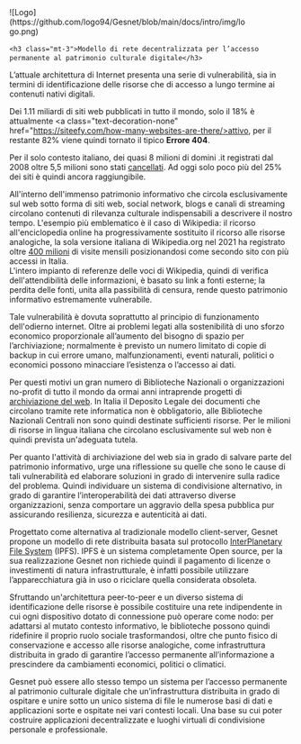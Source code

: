 <div class="row text-center">
    <div class="card border-0 justify-content-center my-4" style="background-color: transparent; width: 30em;">
        ![Logo](https://github.com/logo94/Gesnet/blob/main/docs/intro/img/logo.png)
    </div>
    
    <h3 class="mt-3">Modello di rete decentralizzata per l’accesso permanente al patrimonio culturale digitale</h3>
</div>
    
L’attuale architettura di Internet presenta una serie di vulnerabilità, sia in termini di identificazione delle risorse che di accesso a lungo termine ai contenuti nativi digitali. 


Dei 1.11 miliardi di siti web pubblicati in tutto il mondo, solo il 18% è attualmente <a class="text-decoration-none" href="https://siteefy.com/how-many-websites-are-there/>attivo</a>, per il restante 82% viene quindi tornato il tipico <b>Errore 404</b>. 


Per il solo contesto italiano, dei quasi 8 milioni di domini .it registrati dal 2008 oltre 5,5 milioni sono stati [cancellati](https://stats.nic.it/domain/delete). Ad oggi solo poco più del 25% dei siti è quindi ancora raggiungibile.


All'interno dell'immenso patrimonio informativo che circola esclusivamente sul web sotto forma di siti web, social network, blogs e canali di streaming circolano contenuti di rilevanza culturale indispensabili a descrivere il nostro tempo. 
L'esempio più emblematico è il caso di Wikipedia: il ricorso all'enciclopedia online ha progressivamente sostituito il ricorso alle risorse analogiche, la sola versione italiana di Wikipedia.org nel 2021 ha registrato oltre [400 milioni](https://web.archive.org/web/20210921111548/https://www.service-lab.com/classifica-dei-siti-web-piu-visitati-in-italia-2021-top-10/) di visite mensili posizionandosi come secondo sito con più accessi in Italia.  
L'intero impianto di referenze delle voci di Wikipedia, quindi di verifica dell'attendibilità delle informazioni, è basato su link a fonti esterne; la perdita delle fonti, unita alla passibilità di censura, rende questo patrimonio informativo estremamente vulnerabile.  


Tale vulnerabilità è dovuta soprattutto al principio di funzionamento dell'odierno internet.
Oltre ai problemi legati alla sostenibilità di uno sforzo economico proporzionale all’aumento del bisogno di spazio per l’archiviazione; normalmente è previsto un numero limitato di copie di backup in cui errore umano, malfunzionamenti, eventi naturali, politici o economici possono minacciare l’esistenza o l’accesso ai dati. 


Per questi motivi un gran numero di Biblioteche Nazionali o organizzazioni no-profit di tutto il mondo da ormai anni intraprende progetti di [archiviazione del web](https://en.wikipedia.org/wiki/List_of_Web_archiving_initiatives). In Italia il Deposito Legale dei documenti che circolano tramite rete informatica non è obbligatorio, alle Biblioteche Nazionali Centrali non sono quindi destinate sufficienti risorse.
Per le milioni di risorse in lingua italiana che circolano esclusivamente sul web non è quindi prevista un'adeguata tutela.


Per quanto l'attività di archiviazione del web sia in grado di salvare parte del patrimonio informativo, urge una riflessione su quelle che sono le cause di tali vulnerabilità ed elaborare soluzioni in grado di intervenire sulla radice del problema.
Quindi individuare un sistema di condivisione alternativo, in grado di garantire l’interoperabilità dei dati attraverso diverse organizzazioni, senza comportare un aggravio della spesa pubblica pur assicurando resilienza, sicurezza e autenticità ai dati.


Progettato come alternativa al tradizionale modello client-server, Gesnet propone un modello di rete distribuita basata sul protocollo [InterPlanetary File System](https://ipfs.tech/) (IPFS). 
IPFS è un sistema completamente Open source, per la sua realizzazione Gesnet non richiede quindi il pagamento di licenze o investimenti di natura infrastrutturale, è infatti possibile utilizzare l’apparecchiatura già in uso o riciclare quella considerata obsoleta. 


Sfruttando un'architettura peer-to-peer e un diverso sistema di identificazione delle risorse è possibile costituire una rete indipendente in cui ogni dispositivo dotato di connessione può operare come nodo: 
per adattarsi al mutato contesto informativo, le biblioteche possono quindi ridefinire il proprio ruolo sociale trasformandosi, oltre che punto fisico di conservazione e accesso alle risorse analogiche, come infrastruttura distribuita in grado di garantire l’accesso permanente all’informazione a prescindere da cambiamenti economici, politici o climatici. 


Gesnet può essere allo stesso tempo un sistema per l’accesso permanente al patrimonio culturale digitale che un’infrastruttura distribuita in grado di ospitare e unire sotto un unico sistema di file le numerose basi di dati e applicazioni sorte e ospitate nei vari contesti locali. Una base su cui poter costruire applicazioni decentralizzate e luoghi virtuali di condivisione personale e professionale. 
